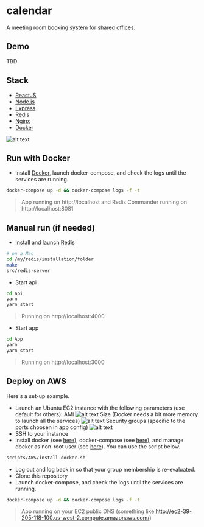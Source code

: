 # calendar
A meeting room booking system for shared offices.

## Demo
TBD

## Stack
* [ReactJS](https://reactjs.org/)
* [Node.js](https://nodejs.org/en/)
* [Express](http://expressjs.com/)
* [Redis](https://redis.io/download)
* [Nginx](https://nginx.org/en/)
* [Docker](https://www.docker.com/)

![alt text](https://raw.githubusercontent.com/johnnyconroy/calendar/master/images/stackDiagram.png)

## Run with Docker
* Install [Docker](https://www.docker.com/), launch docker-compose, and check the logs until the services are running.
```bash
docker-compose up -d && docker-compose logs -f -t
```
> App running on http://localhost and Redis Commander running on http://localhost:8081

## Manual run (if needed)
* Install and launch [Redis](https://redis.io/download)
```bash
# on a Mac
cd /my/redis/installation/folder
make
src/redis-server
```
* Start api
```bash
cd api
yarn
yarn start
```
> Running on http://localhost:4000

* Start app
```bash
cd App
yarn
yarn start
```
> Running on http://localhost:3000

## Deploy on AWS
Here's a set-up example.
* Launch an Ubuntu EC2 instance with the following parameters (use default for others):
AMI
![alt text](https://raw.githubusercontent.com/johnnyconroy/calendar/master/images/AMI.png)
Size (Docker needs a bit more memory to launch all the services)
![alt text](https://raw.githubusercontent.com/johnnyconroy/calendar/master/images/instance_size.png)
Security groups (specific to the ports choosen in app config)
![alt text](https://raw.githubusercontent.com/johnnyconroy/calendar/master/images/security_groups.png)
* SSH to your instance
* Install docker (see [here](https://docs.docker.com/install/linux/docker-ce/ubuntu/#install-using-the-repository)), docker-compose (see [here](https://docs.docker.com/compose/install/)), and manage docker as non-root user (see [here](https://docs.docker.com/install/linux/linux-postinstall/)). You can use the script below.
```bash
scripts/AWS/install-docker.sh
```
* Log out and log back in so that your group membership is re-evaluated.
* Clone this repository
* Launch docker-compose, and check the logs until the services are running.
```bash
docker-compose up -d && docker-compose logs -f -t
```
> App running on your EC2 public DNS (something like http://ec2-39-205-118-100.us-west-2.compute.amazonaws.com/)
